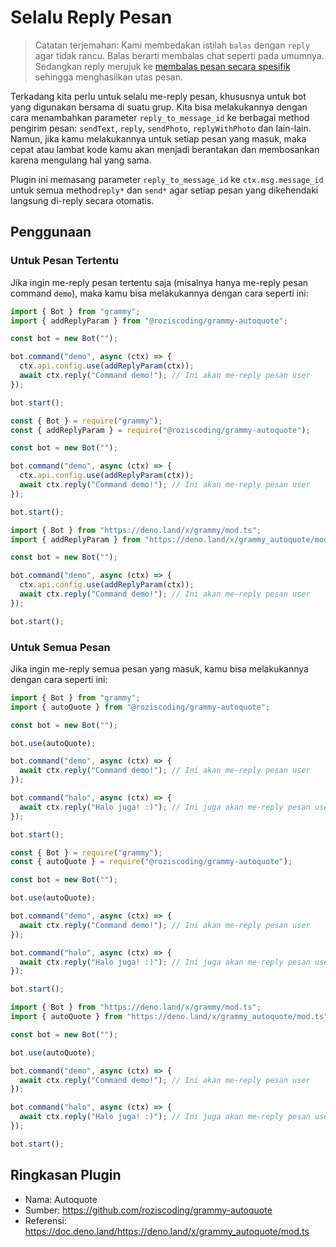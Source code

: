 # Selalu Reply Pesan

> Catatan terjemahan: Kami membedakan istilah `balas` dengan `reply` agar tidak rancu.
> Balas berarti membalas chat seperti pada umumnya.
> Sedangkan reply merujuk ke [membalas pesan secara spesifik](https://telegram.org/blog/replies-mentions-hashtags#replies) sehingga menghasilkan utas pesan.

Terkadang kita perlu untuk selalu me-reply pesan, khususnya untuk bot yang digunakan bersama di suatu grup.
Kita bisa melakukannya dengan cara menambahkan parameter `reply_to_message_id` ke berbagai method pengirim pesan: `sendText`, `reply`, `sendPhoto`, `replyWithPhoto` dan lain-lain.
Namun, jika kamu melakukannya untuk setiap pesan yang masuk, maka cepat atau lambat kode kamu akan menjadi berantakan dan membosankan karena mengulang hal yang sama.

Plugin ini memasang parameter `reply_to_message_id` ke `ctx.msg.message_id` untuk semua method`reply*` dan `send*` agar setiap pesan yang dikehendaki langsung di-reply secara otomatis.

## Penggunaan

### Untuk Pesan Tertentu

Jika ingin me-reply pesan tertentu saja (misalnya hanya me-reply pesan command `demo`), maka kamu bisa melakukannya dengan cara seperti ini:

<CodeGroup>
  <CodeGroupItem title="TypeScript" active>

```ts
import { Bot } from "grammy";
import { addReplyParam } from "@roziscoding/grammy-autoquote";

const bot = new Bot("");

bot.command("demo", async (ctx) => {
  ctx.api.config.use(addReplyParam(ctx));
  await ctx.reply("Command demo!"); // Ini akan me-reply pesan user
});

bot.start();
```

</CodeGroupItem>
  <CodeGroupItem title="JavaScript">

```js
const { Bot } = require("grammy");
const { addReplyParam } = require("@roziscoding/grammy-autoquote");

const bot = new Bot("");

bot.command("demo", async (ctx) => {
  ctx.api.config.use(addReplyParam(ctx));
  await ctx.reply("Command demo!"); // Ini akan me-reply pesan user
});

bot.start();
```

</CodeGroupItem>
  <CodeGroupItem title="Deno">

```ts
import { Bot } from "https://deno.land/x/grammy/mod.ts";
import { addReplyParam } from "https://deno.land/x/grammy_autoquote/mod.ts";

const bot = new Bot("");

bot.command("demo", async (ctx) => {
  ctx.api.config.use(addReplyParam(ctx));
  await ctx.reply("Command demo!"); // Ini akan me-reply pesan user
});

bot.start();
```

</CodeGroupItem>
</CodeGroup>

### Untuk Semua Pesan

Jika ingin me-reply semua pesan yang masuk, kamu bisa melakukannya dengan cara seperti ini:

<CodeGroup>
  <CodeGroupItem title="TypeScript" active>

```ts
import { Bot } from "grammy";
import { autoQuote } from "@roziscoding/grammy-autoquote";

const bot = new Bot("");

bot.use(autoQuote);

bot.command("demo", async (ctx) => {
  await ctx.reply("Command demo!"); // Ini akan me-reply pesan user
});

bot.command("halo", async (ctx) => {
  await ctx.reply("Halo juga! :)"); // Ini juga akan me-reply pesan user
});

bot.start();
```

</CodeGroupItem>
  <CodeGroupItem title="JavaScript">

```js
const { Bot } = require("grammy");
const { autoQuote } = require("@roziscoding/grammy-autoquote");

const bot = new Bot("");

bot.use(autoQuote);

bot.command("demo", async (ctx) => {
  await ctx.reply("Command demo!"); // Ini akan me-reply pesan user
});

bot.command("halo", async (ctx) => {
  await ctx.reply("Halo juga! :)"); // Ini juga akan me-reply pesan user
});

bot.start();
```

</CodeGroupItem>
  <CodeGroupItem title="Deno">

```ts
import { Bot } from "https://deno.land/x/grammy/mod.ts";
import { autoQuote } from "https://deno.land/x/grammy_autoquote/mod.ts";

const bot = new Bot("");

bot.use(autoQuote);

bot.command("demo", async (ctx) => {
  await ctx.reply("Command demo!"); // Ini akan me-reply pesan user
});

bot.command("halo", async (ctx) => {
  await ctx.reply("Halo juga! :)"); // Ini juga akan me-reply pesan user
});

bot.start();
```

</CodeGroupItem>
</CodeGroup>

## Ringkasan Plugin

- Nama: Autoquote
- Sumber: <https://github.com/roziscoding/grammy-autoquote>
- Referensi: <https://doc.deno.land/https://deno.land/x/grammy_autoquote/mod.ts>
